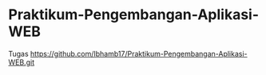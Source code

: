 # Praktikum-Pengembangan-Aplikasi-WEB
Tugas
https://github.com/Ibhamb17/Praktikum-Pengembangan-Aplikasi-WEB.git
